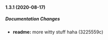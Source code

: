 #### 1.3.1 (2020-08-17)

##### Documentation Changes

* **readme:**  more witty stuff haha (3225559c)

